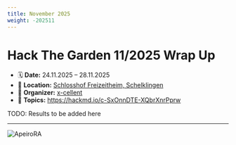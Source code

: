 ```yaml
---
title: November 2025
weight: -202511
---
```


# Hack The Garden 11/2025 Wrap Up

- 🗓️ **Date:** 24.11.2025 – 28.11.2025
- 📍 **Location:** [Schlosshof Freizeitheim, Schelklingen](https://www.schlosshof-info.de/)
- 👤 **Organizer:** [x-cellent](https://www.x-cellent.com/)
- 📘 **Topics:** https://hackmd.io/c-SxOnnDTE-XQbrXnrPprw

<!--TODO: Add the picture
![Group picture](./images/2025-11.png)
-->

TODO: Results to be added here

<hr />

![ApeiroRA](https://apeirora.eu/assets/img/BMWK-EU.png)
